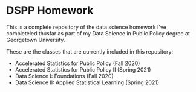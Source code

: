 # DSPP Homework
This is a complete repository of the data science homework I've completeled thusfar as part of my Data Science in Public Policy degree at Georgetown University. 

These are the classes that are currently included in this repository:
* Accelerated Statistics for Public Policy (Fall 2020)
* Accelerated Statistics for Public Policy II (Spring 2021)
* Data Science I: Foundations (Fall 2020)
* Data Science II: Applied Statistical Learning (Spring 2021)
